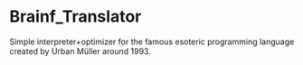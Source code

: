 # Brainf_Translator

Simple interpreter+optimizer for the famous esoteric programming language created by Urban Müller around 1993.
